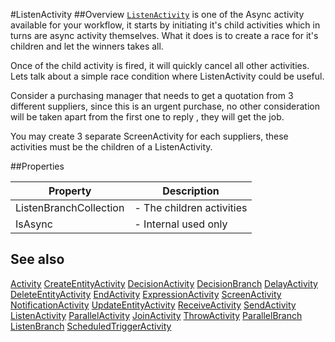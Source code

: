 #ListenActivity
##Overview
[`ListenActivity`](ListenActivity.html) is one of the Async activity available for your workflow, it starts by initiating it's child activities which in turns are async activity themselves. What it does is to create a race for it's children and let the winners takes all.

Once of the child activity is fired, it will quickly cancel all other activities. Lets talk about a simple race condition where ListenActivity could be useful.

Consider a purchasing manager that needs to get a quotation from 3 different suppliers, since this is an urgent purchase, no other consideration will be taken apart from the first one to reply , they will get the job.

You may create 3 separate ScreenActivity for each suppliers, these activities must be the children of a ListenActivity.


##Properties
<table class="table table-condensed table-bordered">
    <thead>
<tr>
<th>Property</th>
<th>Description</th>
</tr>
</thead>
<tbody>
<tr><td>ListenBranchCollection</td><td> - The children activities</td></tr>
<tr><td>IsAsync</td><td> - Internal used only</td></tr>
</tbody></table>



## See also

[Activity](Activity.html)
[CreateEntityActivity](CreateEntityActivity.html)
[DecisionActivity](DecisionActivity.html)
[DecisionBranch](DecisionBranch.html)
[DelayActivity](DelayActivity.html)
[DeleteEntityActivity](DeleteEntityActivity.html)
[EndActivity](EndActivity.html)
[ExpressionActivity](ExpressionActivity.html)
[ScreenActivity](ScreenActivity.html)
[NotificationActivity](NotificationActivity.html)
[UpdateEntityActivity](UpdateEntityActivity.html)
[ReceiveActivity](ReceiveActivity.html)
[SendActivity](SendActivity.html)
[ListenActivity](ListenActivity.html)
[ParallelActivity](ParallelActivity.html)
[JoinActivity](JoinActivity.html)
[ThrowActivity](ThrowActivity.html)
[ParallelBranch](ParallelBranch.html)
[ListenBranch](ListenBranch.html)
[ScheduledTriggerActivity](ScheduledTriggerActivity.html)
